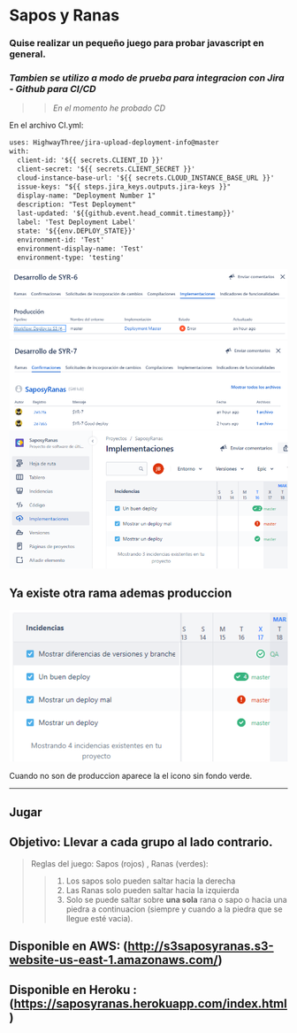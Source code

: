# Sapos y Ranas
### Quise realizar un pequeño juego para probar javascript en general.

### _Tambien se utilizo a modo de prueba para integracion con Jira - Github para CI/CD_

>> *En el momento he probado CD*

En el archivo CI.yml:

```
uses: HighwayThree/jira-upload-deployment-info@master
with:
  client-id: '${{ secrets.CLIENT_ID }}'
  client-secret: '${{ secrets.CLIENT_SECRET }}'
  cloud-instance-base-url: '${{ secrets.CLOUD_INSTANCE_BASE_URL }}'
  issue-keys: "${{ steps.jira_keys.outputs.jira-keys }}"
  display-name: "Deployment Number 1"
  description: "Test Deployment"
  last-updated: '${{github.event.head_commit.timestamp}}'
  label: 'Test Deployment Label'
  state: '${{env.DEPLOY_STATE}}'
  environment-id: 'Test'
  environment-display-name: 'Test'
  environment-type: 'testing'
```

![image](/other/Captura.PNG)
![image](/other/Captura2.PNG)
![image](/other/Captura4.PNG)

## Ya existe otra rama ademas produccion

![image](/other/Captura3.PNG)

Cuando no son de produccion aparece la el icono sin fondo verde.

----

## Jugar

## Objetivo: Llevar a cada grupo al lado contrario.

> Reglas del juego: Sapos (rojos) , Ranas (verdes):
>> 1. Los sapos solo pueden saltar hacia la derecha
>> 2. Las Ranas solo pueden saltar hacia la izquierda
>> 3. Solo se puede saltar sobre __una sola__ rana o sapo o hacia una piedra a continuacion (siempre y cuando a la piedra que se llegue esté vacia).



## Disponible en AWS: (http://s3saposyranas.s3-website-us-east-1.amazonaws.com/)
## Disponible en Heroku : (https://saposyranas.herokuapp.com/index.html)






